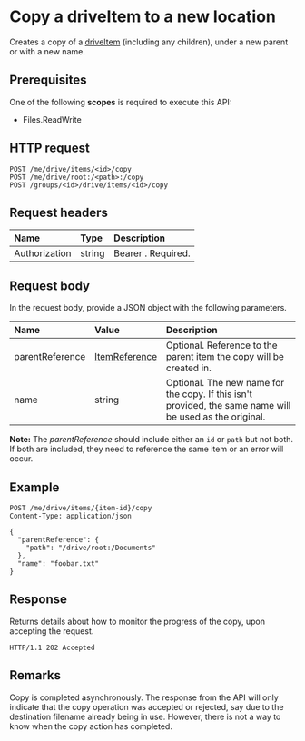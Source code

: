 # Copy a driveItem to a new location

Creates a copy of a [driveItem](../resources/driveitem.md) (including any
children), under a new parent or with a new name.

## Prerequisites
One of the following **scopes** is required to execute this API:

  * Files.ReadWrite

## HTTP request

<!-- { "blockType": "ignored" } -->
```
POST /me/drive/items/<id>/copy
POST /me/drive/root:/<path>:/copy
POST /groups/<id>/drive/items/<id>/copy
```

## Request headers

| Name          | Type   | Description                                                                                                                                                                                       |
|:--------------|:-------|:--------------------------------------------------------------------------------------------------------------------------------------------------------------------------------------------------|
| Authorization | string | Bearer <token>. Required.                                                                                                                                                                         |

## Request body
In the request body, provide a JSON object with the following parameters.


| Name            | Value                                          | Description                                                                                                 |
|:----------------|:-----------------------------------------------|:------------------------------------------------------------------------------------------------------------|
| parentReference | [ItemReference](../resources/itemreference.md) | Optional. Reference to the parent item the copy will be created in.                                         |
| name            | string                                         | Optional. The new name for the copy. If this isn't provided, the same name will be used as the original.    |

**Note:** The _parentReference_ should include either an `id` or `path` but not
both. If both are included, they need to reference the same item or an error
will occur.

## Example

<!-- { "blockType": "request", "name": "copy-item", "scopes": "files.readwrite" } -->
```http
POST /me/drive/items/{item-id}/copy
Content-Type: application/json

{
  "parentReference": {
    "path": "/drive/root:/Documents"
  },
  "name": "foobar.txt"
}
```

## Response

Returns details about how to monitor the progress of the copy, upon accepting the request.

<!-- { "blockType": "response" } -->
```http
HTTP/1.1 202 Accepted
```

## Remarks

Copy is completed asynchronously. The response from the API will only indicate
that the copy operation was accepted or rejected, say due to the destination
filename already being in use. However, there is not a way to know when the
copy action has completed.

<!-- {
  "type": "#page.annotation",
  "description": "Create a copy of an existing item.",
  "keywords": "copy existing item",
  "section": "documentation",
  "tocPath": "OneDrive/Item/Copy"
} -->


<!-- {
  "type": "#page.annotation",
  "description": "",
  "tocPath": "/v1.0 reference/OneDrive/driveitem/Copy item",
  "apiVersion": "v1.0",
  "section": "documentation",
  "canonicalURL": ""
} -->
